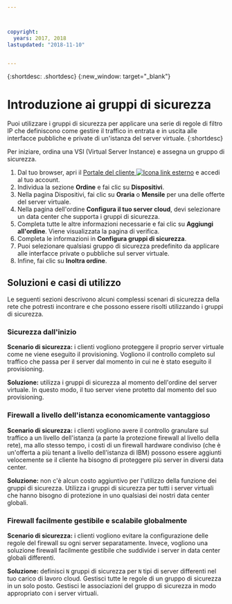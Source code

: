 ```yaml
---



copyright:
  years: 2017, 2018
lastupdated: "2018-11-10"


---
```


{:shortdesc: .shortdesc}
{:new_window: target="_blank"}

# Introduzione ai gruppi di sicurezza

Puoi utilizzare i gruppi di sicurezza per applicare una serie di regole di filtro IP che definiscono come gestire il traffico in entrata e in uscita alle interfacce pubbliche e private di un'istanza del server virtuale.
{:shortdesc}

Per iniziare, ordina una VSI (Virtual Server Instance) e assegna un gruppo di sicurezza.
 
1. Dal tuo browser, apri il [Portale del cliente ![Icona link esterno](../../icons/launch-glyph.svg "Icona link esterno")](https://control.softlayer.com/) e accedi al tuo account.
2. Individua la sezione **Ordine** e fai clic su **Dispositivi**.
3. Nella pagina Dispositivi, fai clic su **Oraria** o **Mensile** per una delle offerte del server virtuale.
4. Nella pagina dell'ordine **Configura il tuo server cloud**, devi selezionare un data center che supporta i gruppi di sicurezza.
5. Completa tutte le altre informazioni necessarie e fai clic su **Aggiungi all'ordine**. Viene visualizzata la pagina di verifica.
6. Completa le informazioni in **Configura gruppi di sicurezza**.
7. Puoi selezionare qualsiasi gruppo di sicurezza predefinito da applicare alle interfacce private o pubbliche sul server virtuale.
8. Infine, fai clic su **Inoltra ordine**.

## Soluzioni e casi di utilizzo
Le seguenti sezioni descrivono alcuni complessi scenari di sicurezza della rete che potresti incontrare e che possono essere risolti utilizzando i gruppi di sicurezza.

### Sicurezza dall'inizio
**Scenario di sicurezza:** i clienti vogliono proteggere il proprio server virtuale come ne viene eseguito il provisioning. Vogliono il controllo completo sul traffico che passa per il server dal momento in cui ne è stato eseguito il provisioning.

**Soluzione:** utilizza i gruppi di sicurezza al momento dell'ordine del server virtuale. In questo modo, il tuo server viene protetto dal momento del suo provisioning.

### Firewall a livello dell'istanza economicamente vantaggioso
**Scenario di sicurezza:** i clienti vogliono avere il controllo granulare sul traffico a un livello dell'istanza (a parte la protezione firewall al livello della rete), ma allo stesso tempo, i costi di un firewall hardware condiviso (che è un'offerta a più tenant a livello dell'istanza di IBM) possono essere aggiunti velocemente se il cliente ha bisogno di proteggere più server in diversi data center.

**Soluzione:** non c'è alcun costo aggiuntivo per l'utilizzo della funzione dei gruppi di sicurezza. Utilizza i gruppi di sicurezza per tutti i server virtuali che hanno bisogno di protezione in uno qualsiasi dei nostri data center globali.

### Firewall facilmente gestibile e scalabile globalmente
**Scenario di sicurezza:** i clienti vogliono evitare la configurazione delle regole del firewall su ogni server separatamente. Invece, vogliono una soluzione firewall facilmente gestibile che suddivide i server in data center globali differenti.

**Soluzione:** definisci `N` gruppi di sicurezza per `N` tipi di server differenti nel tuo carico di lavoro cloud. Gestisci tutte le regole di un gruppo di sicurezza in un solo posto. Gestisci le associazioni del gruppo di sicurezza in modo appropriato con i server virtuali.
